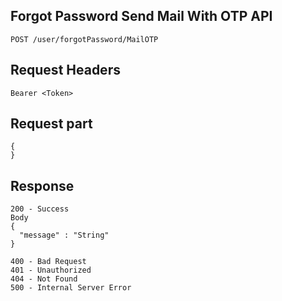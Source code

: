 ## Forgot Password Send Mail With OTP API 
```
POST /user/forgotPassword/MailOTP
```

## Request Headers
```
Bearer <Token>

```
 
## Request part
```  
{
}
```
## Response
```
200 - Success
Body
{
  "message" : "String"
}

400 - Bad Request 
401 - Unauthorized
404 - Not Found
500 - Internal Server Error

